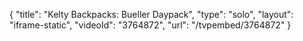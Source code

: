 {
    "title": "Kelty Backpacks: Bueller Daypack",
    "type": "solo",
    "layout": "iframe-static",
    "videoId": "3764872",
    "url": "\/tvpembed\/3764872"
}